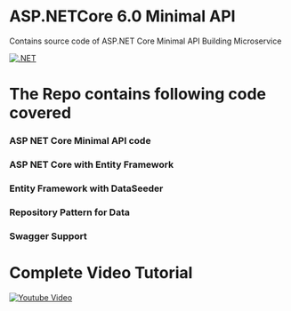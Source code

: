 # ASP.NETCore 6.0 Minimal API
Contains source code of ASP.NET Core Minimal API Building Microservice

[![.NET](https://github.com/executeautomation/ASPNETCore_MinimalAPI/actions/workflows/dotnet.yml/badge.svg)](https://github.com/executeautomation/ASPNETCore_MinimalAPI/actions/workflows/dotnet.yml)

# The Repo contains following code covered

### ASP NET Core Minimal API code
### ASP NET Core with Entity Framework
### Entity Framework with DataSeeder
### Repository Pattern for Data
### Swagger Support

# Complete Video Tutorial

[![Youtube Video](https://github.com/executeautomation/ASPNETCore_MinimalAPI/blob/main/Image/asp.png)](https://www.youtube.com/playlist?list=PL6tu16kXT9PrlCX-b1o0WdBc56rXHJXLy)


